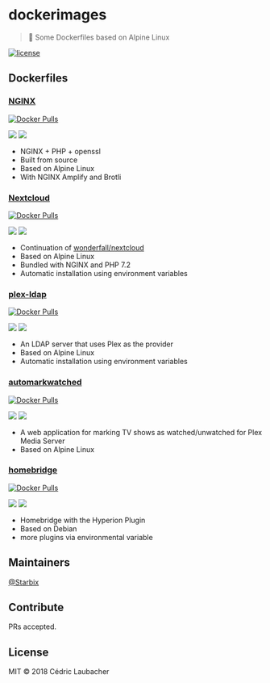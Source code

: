 # dockerimages

> 🐳 Some Dockerfiles based on Alpine Linux

[![license](https://img.shields.io/github/license/starbix/dockerimages.svg)](https://github.com/Starbix/dockerimages)

## Dockerfiles

### [NGINX](https://github.com/Starbix/dockerimages/tree/master/nginx)
[![Docker Pulls](https://img.shields.io/docker/pulls/starbix/nginx.svg)](https://github.com/Starbix/dockerimages/tree/master/nginx)

[![](https://images.microbadger.com/badges/version/starbix/nginx.svg)](https://microbadger.com/images/starbix/nginx)
[![](https://images.microbadger.com/badges/image/starbix/nginx.svg)](https://microbadger.com/images/starbix/nginx)

- NGINX + PHP + openssl
- Built from source
- Based on Alpine Linux
- With NGINX Amplify and Brotli


### [Nextcloud](https://github.com/Starbix/dockerimages/tree/master/nextcloud)
[![Docker Pulls](https://img.shields.io/docker/pulls/starbix/nextcloud.svg)](https://github.com/Starbix/dockerimages/tree/master/nextcloud)

[![](https://images.microbadger.com/badges/version/starbix/nextcloud.svg)](https://microbadger.com/images/starbix/nextcloud)
[![](https://images.microbadger.com/badges/image/starbix/nextcloud.svg)](https://microbadger.com/images/starbix/nextcloud)
- Continuation of [wonderfall/nextcloud](https://github.com/Wonderfall/dockerfiles/tree/master/nextcloud)
- Based on Alpine Linux
- Bundled with NGINX and PHP 7.2
- Automatic installation using environment variables

### [plex-ldap](https://github.com/Starbix/dockerimages/tree/master/plex-ldap)
[![Docker Pulls](https://img.shields.io/docker/pulls/starbix/plex-ldap.svg)](https://github.com/Starbix/dockerimages/tree/master/plex-ldap)

[![](https://images.microbadger.com/badges/version/starbix/plex-ldap.svg)](https://microbadger.com/images/starbix/plex-ldap)
[![](https://images.microbadger.com/badges/image/starbix/plex-ldap.svg)](https://microbadger.com/images/starbix/plex-ldap)
- An LDAP server that uses Plex as the provider
- Based on Alpine Linux
- Automatic installation using environment variables

### [automarkwatched](https://github.com/Starbix/dockerimages/tree/master/automarkwatched)
[![Docker Pulls](https://img.shields.io/docker/pulls/starbix/automarkwatched.svg)](https://github.com/Starbix/dockerimages/tree/master/automarkwatched)

[![](https://images.microbadger.com/badges/version/starbix/automarkwatched.svg)](https://microbadger.com/images/starbix/automarkwatched)
[![](https://images.microbadger.com/badges/image/starbix/automarkwatched.svg)](https://microbadger.com/images/starbix/automarkwatched)
- A web application for marking TV shows as watched/unwatched for Plex Media Server
- Based on Alpine Linux

### [homebridge](https://github.com/Starbix/dockerimages/tree/master/homebridge)
[![Docker Pulls](https://img.shields.io/docker/pulls/starbix/homebridge.svg)](https://github.com/Starbix/dockerimages/tree/master/homebridge)

[![](https://images.microbadger.com/badges/version/starbix/homebridge.svg)](https://microbadger.com/images/starbix/homebridge)
[![](https://images.microbadger.com/badges/image/starbix/homebridge.svg)](https://microbadger.com/images/starbix/homebridge)

- Homebridge with the Hyperion Plugin
- Based on Debian
- more plugins via environmental variable

## Maintainers

[@Starbix](https://github.com/Starbix)

## Contribute

PRs accepted.

## License

MIT © 2018 Cédric Laubacher
